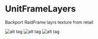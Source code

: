 # UnitFrameLayers

Backport RaidFrame layrs texture from retail

![alt tag](https://cdn.discordapp.com/attachments/712044407679090730/836647069309468742/unknown.png)
![alt tag](https://cdn.discordapp.com/attachments/712044407679090730/836647154373492736/unknown.png)
![alt tag](https://cdn.discordapp.com/attachments/761857830923665418/840700222241243136/unknown.png)

